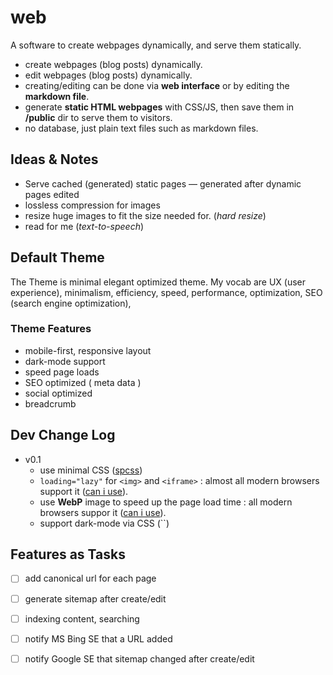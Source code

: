 # web
A software to create webpages dynamically, and serve them statically.

- create webpages (blog posts) dynamically.
- edit webpages (blog posts) dynamically.
- creating/editing can be done via __web interface__ or by editing the __markdown file__.
- generate __static HTML webpages__ with CSS/JS, then save them in __/public__ dir to serve them to visitors.
- no database, just plain text files such as markdown files.

## Ideas & Notes
- Serve cached (generated) static pages –– generated after dynamic pages edited
- lossless compression for images
- resize huge images to fit the size needed for. (_hard resize_)
- read for me (_text-to-speech_)

## Default Theme
The Theme is minimal elegant optimized theme. My vocab are UX (user experience), minimalism, efficiency, speed, performance, optimization, SEO (search engine optimization), 

### Theme Features
- mobile-first, responsive layout
- dark-mode support
- speed page loads
- SEO optimized ( meta data )
- social optimized
- breadcrumb

## Dev Change Log
- v0.1
  - use minimal CSS ([spcss](https://github.com/susam/spcss))
  - `loading="lazy"` for `<img>` and `<iframe>` : almost all modern browsers support it ([can i use](https://caniuse.com/#feat=loading-lazy-attr)).
  - use **WebP** image to speed up the page load time : all modern browsers suppor it ([can i use](https://caniuse.com/#feat=webp)).
  - support dark-mode via CSS (``)

## Features as Tasks

- [ ] add canonical url for each page
- [ ] generate sitemap after create/edit
- [ ] indexing content, searching
- [ ] notify MS Bing SE that a URL added
- [ ] notify Google SE that sitemap changed after create/edit

